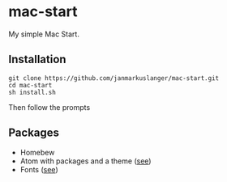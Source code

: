 # mac-start
My simple Mac Start.

## Installation

``` shell
git clone https://github.com/janmarkuslanger/mac-start.git
cd mac-start
sh install.sh
```

Then follow the prompts

## Packages
- Homebew
- Atom with packages and a theme (<a href="https://github.com/janmarkuslanger/mac-start/blob/master/.packages/atom">see</a>)
- Fonts (<a href="https://github.com/janmarkuslanger/mac-start/blob/master/.packages/fonts">see</a>)
